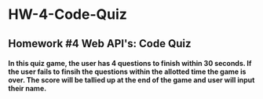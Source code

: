 # HW-4-Code-Quiz
## Homework #4 Web API's: Code Quiz

#### In this quiz game, the user has 4 questions to finish within 30 seconds.  If the user fails to finsih the questions within the allotted time the game is over.  The score will be tallied up at the end of the game and user will input their name.

